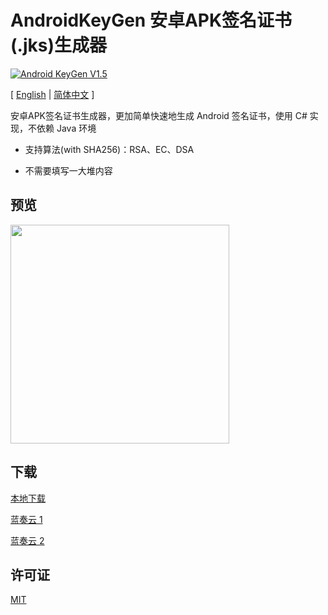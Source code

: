 # AndroidKeyGen 安卓APK签名证书(.jks)生成器

[![Android KeyGen V1.5](https://img.shields.io/badge/windows-.exe-0078D4?logo=windows)](https://github.com/lalakii/AndroidKeyGen)

[ [English](README.md) | [简体中文](README_zh.md) ]

安卓APK签名证书生成器，更加简单快速地生成 Android 签名证书，使用 C# 实现，不依赖 Java 环境

+ 支持算法(with SHA256)：RSA、EC、DSA

+ 不需要填写一大堆内容

## 预览

<img src="https://cdn.jsdelivr.net/gh/lalakii/AndroidKeyGen/Properties/demo.jpeg" width="350"/>

## 下载

[本地下载](https://github.com/lalakii/AndroidKeyGen/releases)

[蓝奏云 1](https://a01.lanzoui.com/iuUIS2ltgpti)

[蓝奏云 2](https://a01.lanzout.com/iuUIS2ltgpti)

## 许可证
[MIT](https://github.com/lalakii/AndroidKeyGen/blob/master/LICENSE)